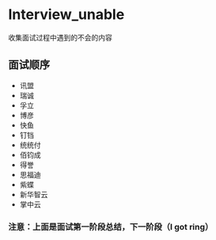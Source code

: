 # Interview_unable
收集面试过程中遇到的不会的内容

## 面试顺序

+ 讯盟
+ 瑞诚
+ 孚立
+ 博彦
+ 快鱼
+ 钉铛
+ 统统付
+ 佰钧成
+ 得誉
+ 思福迪
+ 紫蝶
+ 新华智云
+ 掌中云

### 注意：上面是面试第一阶段总结，下一阶段（I got ring）